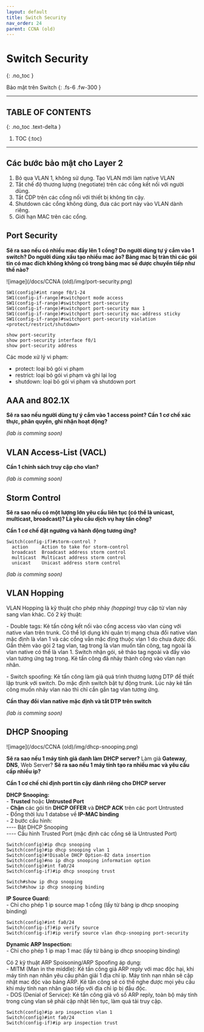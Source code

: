 ```yaml
---
layout: default
title: Switch Security
nav_order: 24
parent: CCNA (old)
---
```


# Switch Security
{: .no_toc }

Bảo mật trên Switch
{: .fs-6 .fw-300 }

---

## TABLE OF CONTENTS
{: .no_toc .text-delta }

1. TOC
{:toc}

---

## Các bước bảo mật cho Layer 2

1. Bỏ qua VLAN 1, không sử dụng. Tạo VLAN mới làm native VLAN
2. Tắt chế độ thương lượng (negotiate) trên các cổng kết nối với người dùng.
3. Tắt CDP trên các cổng nối với thiết bị không tin cậy.
4. Shutdown các cổng không dùng, đưa các port này vào VLAN dành riêng.
5. Giới hạn MAC trên các cổng.

## Port Security

**Sẽ ra sao nếu có nhiều mac đẩy lên 1 cổng? Do người dùng tự ý cắm vào 1 switch? Do người dùng xấu tạo nhiều mac ảo? Bảng mac bị tràn thì các gói tin có mac đích không không có trong bảng mac sẽ được chuyển tiếp như thế nào?**

![image](/docs/CCNA (old)/img/port-security.png)

```
SW1(config)#int range f0/1-24
SW1(config-if-range)#switchport mode access 
SW1(config-if-range)#switchport port-security
SW1(config-if-range)#switchport port-security max 1
SW1(config-if-range)#switchport port-security mac-address sticky 
SW1(config-if-range)#switchport port-security violation <protect/restrict/shutdown>
```

```
show port-security
show port-security interface f0/1
show port-security address
```

Các mode xử lý vi phạm:
* protect: loại bỏ gói vi phạm
* restrict: loại bỏ gói vi phạm và ghi lại log
* shutdown: loại bỏ gói vi phạm và shutdown port

## AAA and 802.1X

**Sẽ ra sao nếu người dùng tự ý cắm vào 1 access point? Cần 1 cơ chế xác thực, phân quyền, ghi nhận hoạt động?**

*(lab is comming soon)*

## VLAN Access-List (VACL)

**Cần 1 chính sách truy cập cho vlan?**

*(lab is comming soon)*

## Storm Control

**Sẽ ra sao nếu có một lượng lớn yêu cầu liên tục (có thể là unicast, multicast, broadcast)? Là yêu cầu dịch vụ hay tấn công?**

**Cần 1 cơ chế đặt ngưỡng và hành động tương ứng?**

```
Switch(config-if)#storm-control ?
  action     Action to take for storm-control
  broadcast  Broadcast address storm control
  multicast  Multicast address storm control
  unicast    Unicast address storm control
```

*(lab is comming soon)*

## VLAN Hopping

VLAN Hopping là kỹ thuật cho phép nhảy *(hopping)* truy cập từ vlan này sang vlan khác. Có 2 kỹ thuật:

\- Double tags: Kẻ tấn công kết nối vào cổng access vào vlan cùng với native vlan trên trunk. Có thể lợi dụng khi quản trị mạng chưa đổi native vlan mặc định là vlan 1 và các cổng vẫn mặc địng thuộc vlan 1 do chưa được đổi. Gắn thêm vào gói 2 tag vlan, tag trong là vlan muốn tấn công, tag ngoài là vlan native có thể là vlan 1. Switch nhận gói, sẽ tháo tag ngoài và đẩy vào vlan tương ứng tag trong. Kẻ tấn công đã nhảy thành công vào vlan nạn nhân.

\- Switch spoofing: Kẻ tấn công làm giả quá trình thương lượng DTP để thiết lập trunk với switch. Do mặc định switch bật tự động trunk. Lúc này kẻ tấn công muốn nhảy vlan nào thì chỉ cần gắn tag vlan tương ứng.

**Cần thay đổi vlan native mặc định và tắt DTP trên switch**

*(lab is comming soon)*

## DHCP Snooping

![image](/docs/CCNA (old)/img/dhcp-snooping.png)

**Sẽ ra sao nếu 1 máy tính giả danh làm DHCP server?** Làm giả **Gateway**, **DNS**, Web Server? **Sẽ ra sao nếu 1 máy tính tạo ra nhiều mac và yêu cầu cấp nhiều ip?**

**Cần 1 cơ chế chỉ định port tin cậy dành riêng cho DHCP server**

__DHCP Snooping:__ <br>
\- **Trusted** hoặc **Untrusted Port** <br>
\- **Chặn** các gói tin **DHCP OFFER** và **DHCP ACK** trên các port Untrusted <br>
\- Đồng thời lưu 1 databse về **IP-MAC binding** <br>
\- 2 bước cấu hình: <br>
\--\-- Bật DHCP Snooping <br>
\--\-- Cấu hình Trusted Port (mặc định các cổng sẽ là Untrusted Port) <br>

```
Switch(config)#ip dhcp snooping 
Switch(config)#ip dhcp snooping vlan 1
Switch(config)#!Disable DHCP Option-82 data insertion
Switch(config)#no ip dhcp snooping information option
Switch(config)#int fa0/24
Switch(config-if)#ip dhcp snooping trust 

Switch#show ip dhcp snooping
Switch#show ip dhcp snooping binding
```

__IP Source Guard:__ <br>
\- Chỉ cho phép 1 ip source map 1 cổng (lấy từ bảng ip dhcp snooping binding)

```
Switch(config)#int fa0/24
Switch(config-if)#ip verify source
Switch(config-if)#ip verify source vlan dhcp-snooping port-security
```

__Dynamic ARP Inspection:__ <br>
\- Chỉ cho phép 1 ip map 1 mac (lấy từ bảng ip dhcp snooping binding)

Có 2 kỹ thuật ARP Spoisoning/ARP Spoofing áp dụng: <br>
\- MITM (Man in the middle): Kẻ tấn công giả ARP reply với mac độc hại, khi máy tính nạn nhân yêu cầu phân giải 1 địa chỉ ip. Máy tính nạn nhân sẽ cập nhật mac độc vào bảng ARP. Kẻ tấn công sẽ có thể nghe được mọi yêu cầu khi máy tính nạn nhân giao tiếp với địa chỉ ip bị đầu độc. <br>
\- DOS (Denial of Service): Kẻ tấn công giả vô số ARP reply, toàn bộ máy tính trong cùng vlan sẽ phải cập nhật liên tục, làm quá tải truy cập. <br>

```
Switch(config)#ip arp inspection vlan 1
Switch(config)#int fa0/24
Switch(config-if)#ip arp inspection trust 
```

